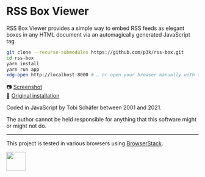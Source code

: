 RSS Box Viewer
==============

RSS Box Viewer provides a simple way to embed RSS feeds as elegant boxes in any HTML document via an automagically generated JavaScript tag.

```sh
git clone --recurse-submodules https://github.com/p3k/rss-box.git
cd rss-box
yarn install
yarn run app
xdg-open http://localhost:8000 # … or open your browser manually with this URL
```

📷 [Screenshot](img/screenshot.png)  
🧐 [Original installation](https://p3k.org/rss)

Coded in JavaScript by Tobi Schäfer between 2001 and 2021.

The author cannot be held responsible for anything that this software might or might not do.

---

This project is tested in various browsers using [BrowserStack](https://www.browserstack.com).

<a href='https://www.browserstack.com'><img height=50 src='img/browserstack-logo.svg'></a>
